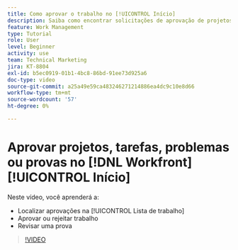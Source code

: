```yaml
---
title: Como aprovar o trabalho no [!UICONTROL Início]
description: Saiba como encontrar solicitações de aprovação de projetos, tarefas, problemas e provas no [!UICONTROL Lista de trabalho], depois aprove ou rejeite o trabalho no [!DNL  Workfront].
feature: Work Management
type: Tutorial
role: User
level: Beginner
activity: use
team: Technical Marketing
jira: KT-8804
exl-id: b5ec0919-01b1-4bc8-86bd-91ee73d925a6
doc-type: video
source-git-commit: a25a49e59ca483246271214886ea4dc9c10e8d66
workflow-type: tm+mt
source-wordcount: '57'
ht-degree: 0%

---
```


# Aprovar projetos, tarefas, problemas ou provas no [!DNL Workfront] [!UICONTROL Início]

Neste vídeo, você aprenderá a:

* Localizar aprovações na [!UICONTROL Lista de trabalho]
* Aprovar ou rejeitar trabalho
* Revisar uma prova

>[!VIDEO](https://video.tv.adobe.com/v/335105/?quality=12&learn=on)

<!---
learn more URLs
--->
